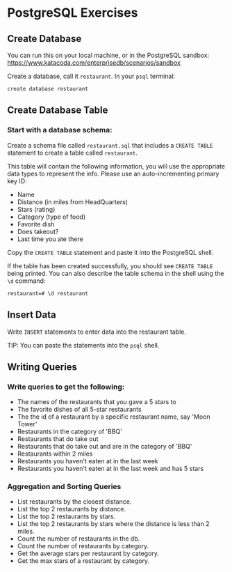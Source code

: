 # PostgreSQL Exercises

## Create Database

You can run this on your local machine, or in the PostgreSQL sandbox: https://www.katacoda.com/enterprisedb/scenarios/sandbox

Create a database, call it `restaurant`. In your `psql` terminal:

`create database restaurant`

## Create Database Table

### Start with a database schema:

Create a schema file called `restaurant.sql` that includes a `CREATE TABLE` statement to create a table called `restaurant`.

This table will contain the following information, you will use the appropriate data types to represent the info. Please use an auto-incrementing primary key ID:

- Name
- Distance (in miles from HeadQuarters)
- Stars (rating)
- Category (type of food)
- Favorite dish
- Does takeout?
- Last time you ate there

Copy the `CREATE TABLE` statement and paste it into the PostgreSQL shell.

If the table has been created successfully, you should see `CREATE TABLE` being printed. You can also describe the table schema in the shell using the `\d` command:

```
restaurant=# \d restaurant
```

## Insert Data

Write `INSERT` statements to enter data into the restaurant table.

TIP: You can paste the statements into the `psql` shell.

## Writing Queries

### Write queries to get the following:

- The names of the restaurants that you gave a 5 stars to
- The favorite dishes of all 5-star restaurants
- The the id of a restaurant by a specific restaurant name, say 'Moon Tower'
- Restaurants in the category of 'BBQ'
- Restaurants that do take out
- Restaurants that do take out and are in the category of 'BBQ'
- Restaurants within 2 miles
- Restaurants you haven't eaten at in the last week
- Restaurants you haven't eaten at in the last week and has 5 stars

### Aggregation and Sorting Queries

- List restaurants by the closest distance.
- List the top 2 restaurants by distance.
- List the top 2 restaurants by stars.
- List the top 2 restaurants by stars where the distance is less than 2 miles.
- Count the number of restaurants in the db.
- Count the number of restaurants by category.
- Get the average stars per restaurant by category.
- Get the max stars of a restaurant by category.